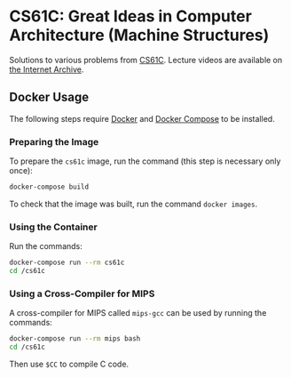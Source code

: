 # CS61C: Great Ideas in Computer Architecture (Machine Structures)

Solutions to various problems from [CS61C](http://inst.eecs.berkeley.edu/~cs61c/sp15/). Lecture videos are available on [the Internet Archive](https://archive.org/details/ucberkeley-webcast-PL-XXv-cvA_iCl2-D-FS5mk0jFF6cYSJs_).

## Docker Usage

The following steps require [Docker](https://docs.docker.com/install/) and [Docker Compose](https://docs.docker.com/compose/install/) to be installed.

### Preparing the Image

To prepare the `cs61c` image, run the command (this step is necessary only once):

```bash
docker-compose build
```

To check that the image was built, run the command `docker images`.

### Using the Container

Run the commands:

```bash
docker-compose run --rm cs61c
cd /cs61c
```

### Using a Cross-Compiler for MIPS

A cross-compiler for MIPS called `mips-gcc` can be used by running the commands:

```bash
docker-compose run --rm mips bash
cd /cs61c
```

Then use `$CC` to compile C code.
